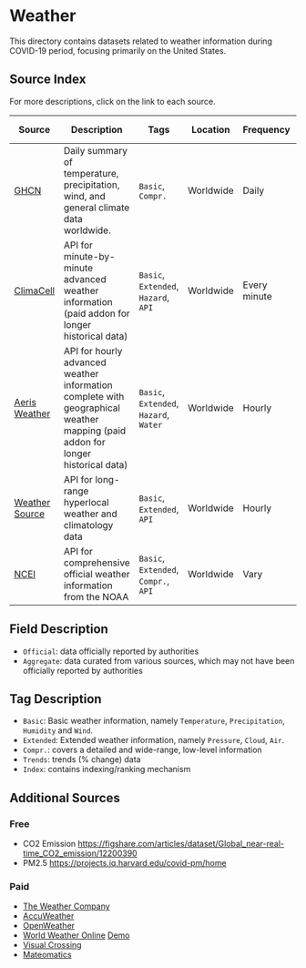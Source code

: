 # Weather

This directory contains datasets related to weather information during COVID-19 period, focusing primarily on the United States.

## Source Index

For more descriptions, click on the link to each source.

| Source | Description | Tags | Location | Frequency | Source Type | First Updated | Last Updated |
|-|-|-|-|-|-|-|-|
| [GHCN](ghcn/) | Daily summary of temperature, precipitation, wind, and general climate data worldwide. | `Basic`, `Compr.` | Worldwide | Daily | Official | 01/01/1849 | - |
| [ClimaCell](climacell/) | API for minute-by-minute advanced weather information (paid addon for longer historical data)| `Basic`, `Extended`, `Hazard`, `API` |  Worldwide | Every minute | Aggregate | 4 weeks back | - |
| [Aeris Weather](aeris/) | API for hourly advanced weather information complete with geographical weather mapping (paid addon for longer historical data) | `Basic`, `Extended`, `Hazard`, `Water` | Worldwide | Hourly | Aggregate | 1 month back | - | - |
| [Weather Source](weathersource/) | API for long-range hyperlocal weather and climatology data | `Basic`, `Extended`, `API` | Worldwide | Hourly | Aggregate | 2000 | - |
| [NCEI](ncei/) | API for comprehensive official weather information from the NOAA | `Basic`, `Extended`, `Compr.`, `API` | Worldwide | Vary | Official | 01/01/1849 | - |

## Field Description
- `Official`: data officially reported by authorities
- `Aggregate`: data curated from various sources, which may not have been officially reported by authorities

## Tag Description
- `Basic`: Basic weather information, namely `Temperature`, `Precipitation`, `Humidity` and `Wind`.
- `Extended`: Extended weather information, namely `Pressure`, `Cloud`, `Air`.
- `Compr.`: covers a detailed and wide-range, low-level information
- `Trends`: trends (% change) data
- `Index`: contains indexing/ranking mechanism

## Additional Sources

### Free

- CO2 Emission https://figshare.com/articles/dataset/Global_near-real-time_CO2_emission/12200390
- PM2.5 https://projects.iq.harvard.edu/covid-pm/home

### Paid 

- [The Weather Company](https://www.ibm.com/products/weather-company-data-packages)
- [AccuWeather](https://enterprisesolutions.accuweather.com/current-historical-weather/historical-weather)
- [OpenWeather](https://openweathermap.org/history)
- [World Weather Online](https://www.worldweatheronline.com/developer/) [Demo](https://towardsdatascience.com/obtain-historical-weather-forecast-data-in-csv-format-using-python-5a6c090fc828)
- [Visual Crossing](https://www.worldweatheronline.com/developer/)
- [Mateomatics](https://www.meteomatics.com/en/eshop)
